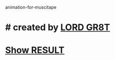 animation-for-muscitape
# # created by [LORD GR8T](https://twitter.com/gr8t_mark)
# [Show RESULT](https://lordgr8t.github.io/animation-for-muscitape/)
